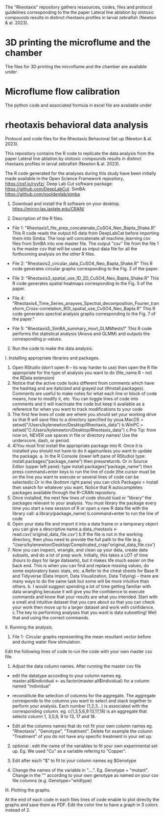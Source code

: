 The "Rheotaxis" repository gathers ressources, codes, files and protocol guidelines corresponding to the the paper Lateral line ablation by ototoxic compounds results in distinct rheotaxis profiles in larval zebrafish (Newton & al. 2023).

# 3D printing the microflume and the chamber 
The files for 3D printing the microflume and the chamber are available under 

# Microflume flow calibration 
The python code and associated formula in excel file are available under 

# rheotaxis behavioral data analysis 
Protocol and code files for the Rheotaxis Behavioral Set up (Newton & al. 2023). 

This repository contains the R code to replicate the data analysis from the paper Lateral line ablation by ototoxic compounds results in distinct rheotaxis profiles in larval zebrafish (Newton & al. 2023).

The R code generated for the analyses during this study have been initially made available in the Open Science Framework repository, https://osf.io/rvyfz/. Deep Lab Cut software package: https://github.com/DeepLabCut. SimBA: https://github.com/sgoldenlab/simba

1. Download and install the R software on your desktop.
https://mirror.las.iastate.edu/CRAN/

2. Description of the R files.

* File 1: "Rheotaxis1_file_prep_concatenate_CuSO4_Neo_Bapta_Shake.R"
This R code reads the output h5 data from DeepLabCat before importing them into Simba.
The loop will concatenate all machine_learning csv files from SimBA into one master file.
The output "csv" file from the file 1 is the master csv that will be used as intput data file for all the forthcoming analysis on the other R files.

* File 2: "Rheotaxis2_circular_data_CuSO4_Neo_Bapta_Shake.R"
This R code generates circular graphs corresponding to the Fig. 3 of the paper. 

* File 3: "Rheotaxis3_spatial_use_1D_2D_CuSO4_Neo_Bapta_Shake.R"
This R code generates spatial heatmaps corresponding to the Fig. 5 of the paper.

* File 4: "Rheotaxis4_Time_Series_anayses_Spectral_decomposition_Fourier_transform_Cross-correlation_ROI_spatial_use_CuSO4_Neo_Bapta.R" This R code generates spectral analysis graphs corresponding to the Fig. 7 of the paper."

* File 5: "Rheotaxis5_SimBA_summary_movt_GLMMtests1"
This R code performs the statistical analysis (Anova and GLMM) and outputs the corresponding p-values.

2. Run the code to make the data analysis.

I. Installing appropriate libraries and packages. 
   
1) Open RStudio (don’t open R – its way harder to use) then open the R file appropriate for the type of analysis you want to do (file_name.R – not the RData extension)
2) Notice that the active code looks different from comments which have the hashtag and are italicized and grayed out (#install.packages). Comments are useful to make notes for what each line or block of code means, how to modify it, etc. You can toggle lines of code into comments and it will inactivate the code but keep it available as a reference for when you want to track modifications to your code
3) The first few lines of code are where you should set your working drive so that R will save files to a directory specified by youa.MacOS = setwd("/Users/kylenewton/Desktop/Rheotaxis_data") b.WinPC = setwd("C:/Users/kylenewton/Desktop/Rheotaxis_data") c.Pro Tip: from now on, NEVER use spaces in file or directory names! Use the underscore, dash, or period.
4) 4)You must first install the appropriate package into R. Once it is installed you should not have to do it againunless you want to update the package.
   a. In the R Console (lower left pane of RStudio) type: install.packages(“package_name”)  then pressreturnb.
   Or in Source Editor (upper left pane): type install.packages(“package_name”) then press command+enter keys to run the line of code (the cursor must be on the line you want to execute or several lines of code can be selected)c.Or in the (bottom right pane) you can click Packages > Install then search for whatever you want.
   Notice that R autocompletes packages available through the R-CRAN repository.
 5) Once installed, the next few lines of code should load or “library” the packages relevant to your analysis. You must library the package every time you start a new session of R or open a new R data file with the library call:
   a.library(package_name)
   b.command+enter to run the line of code
6) Open your data file and import it into a data frame or a temporary object you can give a descriptive name.a.data_rheotaxis <- read.csv('original_data_file.csv')
   b.If the file is not in the working directory, then yhou need to provide the full path to the file (e.g. “Users/kylenewton/Desktop/Complicated_crap/'original_data_file.csv')
8) Now you can inspect, wrangle, and clean up your data, create data subsets, and do a lot of prep work. Initially, this takes a LOT of time (hours to days for large datasets), but it makes life much easier on the back end. This is when you can find and replace missing values, do some exploratory basic stats, etc.
a.Refer to the cheat sheets for Base R and Tidyverse (Data Import, Data Visualization, Data Tidying) – there are many ways to do the same task but some will be more intuitive than others.
b. I would suggest spending a lot of time getting familiar with data wrangling because it will give you the confidence to execute commands and know that your results are what you intended. Start with a small and intuitive dataset that you care about so that you can check your work then move up to a larger dataset and work with confidence.
c.The key to performing analyses that you want is data subsetting! Well that and using the correct commands.


II. Running the analysis.

1) File 1- Circular graphs representing the mean resultant vector before and during water flow stimulation.

Edit the following lines of code to run the code with your own master csv file.

1) Adjust the data column names.
After running the master csv file
- edit the datatype according to your column names
eg. master.all&Individual <- as.factor(master.all$Individual) for a column named "Individual"

- reconstitute the selection of columns for the aggregate. The aggregate corresponds to the columns you want to select and stack together to perform your analysis. Each number (1,2,3...) is associated with the corresponding column. 
eg. c(1,3,5,6,9:13,17,18) is an aggregate that selects column 1, 3,5,6, 9 to 13, 17 and 18.

- Edit all the columns names that do not fit your own column names eg. "Rheotaxis", "Genotype", "Treatment". Delete for example the column "Treatment" of you do not have any specific treatment in your set up. 

2) optional : edit the name of the variables to fit your own experimental set up.
Eg. We used "Cu" as a variable refering to "Copper". 


3) Edit after each "$" to fit to your column names eg $Genotype

4) Change the names of the variable in "....". Eg. Genotype = "mutant". Change in the "" according to your own genotype as named on your csv file columns (e.g. Genotype="wildtype)



III. Plotting the graphs.

At the end of each code in each files lines of code enable to plot directly the graphs and save them as PDF. 
Edit the color line to have a graph in 3 colors instead of 2.
  
